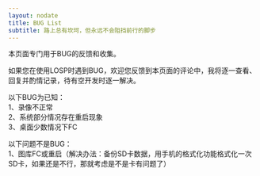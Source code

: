 ```yaml
---
layout: nodate
title: BUG List
subtitle: 路上总有坎坷，但永远不会阻挡前行的脚步
---
```

本页面专门用于BUG的反馈和收集。

如果您在使用LOSP时遇到BUG，欢迎您反馈到本页面的评论中，我将逐一查看、回复并酌情记录，待有空开发时逐一解决。

以下BUG为已知：  
1、录像不正常  
2、系统部分情况存在重启现象  
3、桌面少数情况下FC  

以下问题不是BUG：  
1、图库FC或重启（解决办法：备份SD卡数据，用手机的格式化功能格式化一次SD卡，如果还是不行，那就考虑是不是卡有问题了）  
